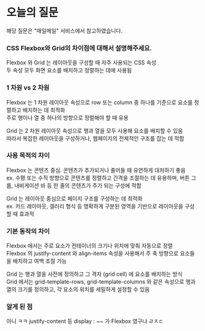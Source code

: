 # 오늘의 질문

해당 질문은 "매일메일" 서비스에서 참고하였습니다.

### CSS Flexbox와 Grid의 차이점에 대해서 설명해주세요.

Flexbox 와 Grid 는 레이아웃을 구성할 때 자주 사용되는 CSS 속성<br>
두 속성 모두 화면 요소를 배치하고 정렬하는 데에 사용됨

### 1 차원 vs 2 차원

Flexbox 는 1 차원 레이아웃 속성으로 row 또는 column 중 하나를 기준으로 요소를 정렬하고 배치하는 데 최적화<br>
주로 행이나 열 중 하나의 방향으로 정렬해야 할 때 유용 <br>

Grid 는 2 차원 레이아웃 속성으로 행과 열을 모두 사용해 요소를 배치할 수 있음 <br>
따라서 복잡한 레이아웃을 구성하거나, 웹페이지의 전체적인 구조를 잡는 데 적합

### 사용 목적의 차이

Flexbox 는 콘텐츠 중심. 콘텐츠가 추가되거나 줄어들 때 유연하게 대처하기 좋음<br>
ex. 수평 또는 수직 방향으로 콘텐츠를 정렬하고 간격을 조절하는 데 유용하며, 버튼 그룹, 내비게이션 바 등 한 줄의 콘텐츠가 주가 되는 구성에 적합

Grid 는 레이아웃 중심으로 페이지 구조를 구성하는 데 최적화<br>
ex. 카드 레이아웃, 갤러리 형식 등 명확하게 구분된 영역을 기반으로 레이아웃을 구성할 때 효과적

### 기본 동작의 차이

Flexbox 에서는 주로 요소가 컨테이너의 크기나 위치에 맞춰 자동으로 정렬 <br>
Flexbox 의 justify-content 와 align-items 속성을 사용해서 주 축 방향으로 요소들을 배치하고 여백 조절 가능

Grid 는 행과 열을 사전에 정의하고 그 격자 (grid cell) 에 요소를 배치하는 방식<br>
Grid 에서는 grid-template-rows, grid-template-columns 와 같은 속성으로 행과 열의 크기를 정의하고, 각 요소의 위치를 세밀하게 설정할 수 있음

### 알게 된 점

아니 ㅋㅋ justify-content 등 display : ~~ 가 Flexbox 였구나 ㄹㅈㄷ
